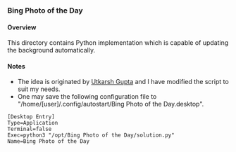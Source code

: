 ### Bing Photo of the Day

#### Overview
This directory contains Python implementation which is capable of updating the background automatically.

#### Notes
* The idea is originated by [Utkarsh Gupta](https://github.com/UtkarshGpta/bing-desktop-wallpaper-changer) and I have modified the script to suit my needs.
* One may save the following configuration file to "/home/[user]/.config/autostart/Bing Photo of the Day.desktop".
```plaintext
[Desktop Entry]
Type=Application
Terminal=false
Exec=python3 "/opt/Bing Photo of the Day/solution.py"
Name=Bing Photo of the Day
```
